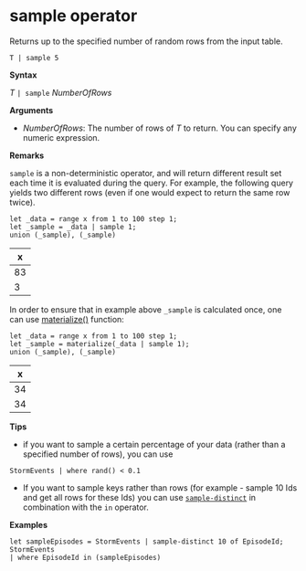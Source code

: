 # sample operator

Returns up to the specified number of random rows from the input table.

<!-- csl -->
```
T | sample 5
```

**Syntax**

*T* `| sample`  *NumberOfRows*

**Arguments**
* *NumberOfRows*: The number of rows of *T* to return. You can specify any numeric expression.

**Remarks**

`sample` is a non-deterministic operator, and will return different result set each time it is evaluated during the query. For example, the following query yields two different rows (even if one would expect to return the same row twice).

<!-- csl:https://help.kusto.windows.net:443/Samples -->
```
let _data = range x from 1 to 100 step 1;
let _sample = _data | sample 1;
union (_sample), (_sample)
```

|x|
|---|
|83|
|3|

In order to ensure that in example above `_sample` is calculated once, one can use [materialize()](./materializefunction.md) function:

<!-- csl:https://help.kusto.windows.net:443/Samples -->
```
let _data = range x from 1 to 100 step 1;
let _sample = materialize(_data | sample 1);
union (_sample), (_sample)
```

|x|
|---|
|34|
|34|

**Tips**

* if you want to sample a certain percentage of your data (rather than a specified number of rows), you can use 

<!-- csl: https://help.kusto.windows.net:443/Samples -->
```
StormEvents | where rand() < 0.1
```

* If you want to sample keys rather than rows (for example - sample 10 Ids and get all rows for these Ids) you can use [`sample-distinct`](./sampledistinctoperator.md) in combination with the `in` operator.

**Examples**  

<!-- csl: https://help.kusto.windows.net:443/Samples -->
```
let sampleEpisodes = StormEvents | sample-distinct 10 of EpisodeId;
StormEvents
| where EpisodeId in (sampleEpisodes)
```
